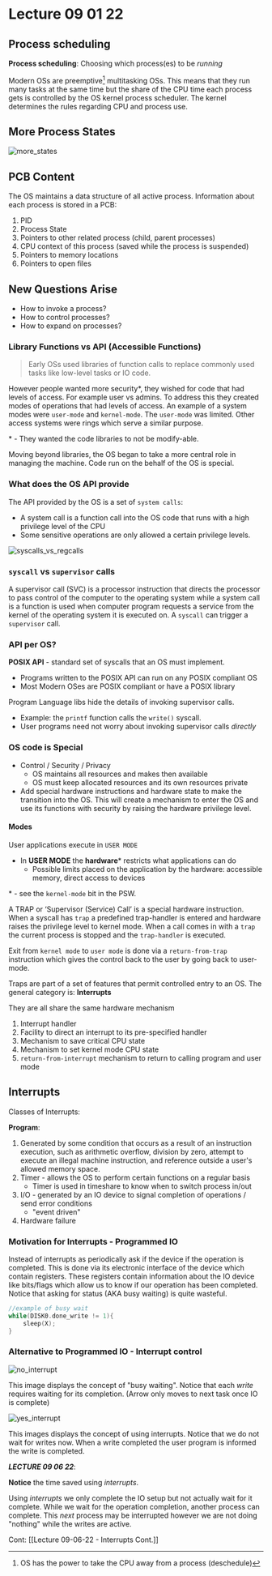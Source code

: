 # Lecture 09 01 22
## Process scheduling
**Process scheduling**: Choosing which process(es) to be *running*

Modern OSs are preemptive[^1] multitasking OSs. This means that they run many tasks at the same time but the share of the CPU time each process gets is controlled by the OS kernel process scheduler. The kernel determines the rules regarding CPU and process use.  


## More Process States
![more_states](../../img/more_states.png)
## PCB Content
The OS maintains a data structure of all active process.
Information about each process is stored in a PCB:
1. PID
2. Process State
3. Pointers to other related process (child, parent processes)
4. CPU context of this process (saved while the process is suspended)
5. Pointers to memory locations
6. Pointers to open files

## New Questions Arise
+ How to invoke a process?
+ How to control processes?
+ How to expand on processes?

### Library Functions vs API (Accessible Functions)

> Early OSs used libraries of function calls to replace commonly used tasks like low-level tasks or IO code. 

However people wanted more security\*, they wished for code that had levels of access. For example user vs admins. To address this they created modes of operations that had levels of access. An example of a system  modes were `user-mode` and `kernel-mode`. The `user-mode` was limited. Other access systems were rings which serve a similar purpose. 

\* - They wanted the code libraries to not be modify-able. 

Moving beyond libraries, the OS began to take a more central role in managing the machine. Code run on the behalf of the OS is special. 

### What does the OS API provide
The API provided by the OS is a set of `system calls`:
+ A system call is a function call into the OS code that runs with a high privilege level of the CPU
+ Some sensitive operations are only allowed a certain privilege levels. 

![syscalls_vs_regcalls](../../img/syscalls_vs_regcalls.png)

### `syscall` vs `supervisor` calls
A supervisor call (SVC) is a processor instruction that directs the processor to pass control of the computer to the operating system while a system call is a function is used when computer program requests a service from the kernel of the operating system it is executed on. A `syscall` can trigger a `supervisor` call.


### API per OS?
**POSIX API** - standard set of syscalls that an OS must implement. 
+ Programs written to the POSIX API can run on any POSIX compliant OS
+ Most Modern OSes are POSIX compliant or have a POSIX library

Program Language libs hide the details of invoking supervisor calls. 
+ Example: the `printf` function calls the `write()` syscall. 
+ User programs need not worry about invoking supervisor calls *directly*

### OS code is **Special**
+ Control / Security / Privacy
	+ OS maintains all resources and makes then available
	+ OS must keep allocated resources and its own resources private
+ Add special hardware instructions and hardware state to make the transition into the OS. This will create a mechanism to enter the OS and use its functions with security by raising the hardware privilege level. 

#### Modes
User applications execute in `USER MODE`
+ In **USER MODE** the **hardware**\* restricts what applications can do
	+ Possible limits placed on the application by the hardware: accessible memory, direct access to devices

\* - see the `kernel-mode` bit in the PSW. 

A TRAP or ‘Supervisor (Service) Call’ is a special hardware instruction. When a syscall has `trap` a predefined trap-handler is entered and hardware raises the privilege level to kernel mode. When a call comes in with a `trap` the current process is stopped and the  `trap-handler` is executed.

Exit from `kernel mode` to `user mode` is done via a `return-from-trap` instruction which gives the control back to the user by going back to user-mode. 



Traps are part of a set of features that permit controlled entry to an OS.
The general category is: **Interrupts**

They are all share the same hardware mechanism
1. Interrupt handler
2. Facility to direct an interrupt to its pre-specified handler
3. Mechanism to save critical CPU state
4. Mechanism to set kernel mode CPU state
5. `return-from-interrupt` mechanism to return to calling program and user mode

## Interrupts
Classes of Interrupts:

**Program**:
1. Generated by some condition that occurs as a result of an instruction execution, such as arithmetic overflow, division by zero, attempt to execute an illegal machine instruction, and reference outside a user's allowed memory space.
2. Timer - allows the OS to perform certain functions on a regular basis
	+ Timer is used in timeshare to know when to switch process in/out 
3. I/O - generated by an IO device to signal completion of operations / send error conditions
	+ "event driven"
4. Hardware failure

### Motivation for Interrupts - Programmed IO
Instead of interrupts as periodically ask if the device if the operation is completed. This is done via its electronic interface of the device which contain registers. These registers contain information about the IO device like bits/flags which allow us to know if our operation has been completed. Notice that asking for status (AKA busy waiting) is quite wasteful. 

```c
//example of busy wait
while(DISK0.done_write != 1){
	sleep(X);
}
```

### Alternative to Programmed IO - Interrupt control
![no_interrupt](../../img/no_interrupt.png)

This image displays the concept of "busy waiting". Notice that each *write* requires waiting for its completion. (Arrow only moves to next task once IO is complete)

![yes_interrupt](../../img/yes_interrupt.png)

This images displays the concept of using interrupts. Notice that we do not wait for writes now. When a write completed the user program is informed the write is completed. 

***LECTURE 09 06 22***:

**Notice** the time saved using *interrupts*. 

Using *interrupts* we only complete the IO setup but not actually wait for it complete. While we wait for the operation completion, another process can complete. This *next* process may be interrupted however we are not doing "nothing" while the writes are active. 

Cont: [[Lecture 09-06-22 - Interrupts Cont.]]

[^1]: OS has the power to take the CPU away from a process (deschedule) 